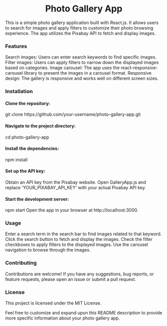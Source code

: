 <h1 align="center">Photo Gallery App</h1>
This is a simple photo gallery application built with React.js. It allows users to search for images and apply filters to customize their photo browsing experience. The app utilizes the Pixabay API to fetch and display images.

<h3>Features</h3>
Search images: Users can enter search keywords to find specific images.
Filter images: Users can apply filters to narrow down the displayed images based on categories.
Image carousel: The app uses the react-responsive-carousel library to present the images in a carousel format.
Responsive design: The gallery is responsive and works well on different screen sizes.

<h3>Installation</h3>
<h4>Clone the repository:</h4>
git clone https://github.com/your-username/photo-gallery-app.git

<h4>Navigate to the project directory:</h4>
cd photo-gallery-app

<h4>Install the dependencies:</h4>
npm install

<h4>Set up the API key:</h4>
Obtain an API key from the Pixabay website.
Open GalleryApp.js and replace 'YOUR_PIXABAY_API_KEY' with your actual Pixabay API key.

<h4>Start the development server:</h4>

npm start
Open the app in your browser at http://localhost:3000.

<h3>Usage</h3>
Enter a search term in the search bar to find images related to that keyword.
Click the search button to fetch and display the images.
Check the filter checkboxes to apply filters to the displayed images.
Use the carousel navigation to browse through the images.

<h3>Contributing</h3>
Contributions are welcome! If you have any suggestions, bug reports, or feature requests, please open an issue or submit a pull request.

<h3>License</h3>
This project is licensed under the MIT License.

Feel free to customize and expand upon this README description to provide more specific information about your photo gallery app.
